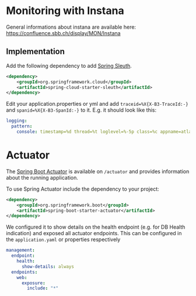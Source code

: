 # Monitoring with Instana

General informations about instana are available here:\
https://confluence.sbb.ch/display/MON/Instana

## Implementation

Add the following dependency to add [Spring Sleuth](https://spring.io/projects/spring-cloud-sleuth).
```xml
<dependency>
    <groupId>org.springframework.cloud</groupId>
    <artifactId>spring-cloud-starter-sleuth</artifactId>
</dependency>
```

Edit your application.properties or yml and add `traceid=%X{X-B3-TraceId:-}` and `spanid=%X{X-B3-SpanId:-}` to it. E.g. it should look like this:
```yaml
logging:
  pattern:
    console: timestamp=%d thread=%t loglevel=%-5p class=%c appname=atlas traceid=%X{X-B3-TraceId:-} spanid=%X{X-B3-SpanId:-} message="%m"%n
```
# Actuator

The [Spring Boot Actuator](https://docs.spring.io/spring-boot/docs/current/reference/html/actuator.html) is available on `/actuator` and provides information about the running application.

To use Spring Actuator include the dependency to your project:
```xml
<dependency>
    <groupId>org.springframework.boot</groupId>
    <artifactId>spring-boot-starter-actuator</artifactId>
</dependency>
```

We configured it to show details on the health endpoint (e.g. for DB Health indication) and exposed all actuator endpoints.
This can be configured in the `application.yaml` or properties respectively
```yaml
management:
  endpoint:
    health:
      show-details: always
  endpoints:
    web:
      exposure:
        include: "*"
```